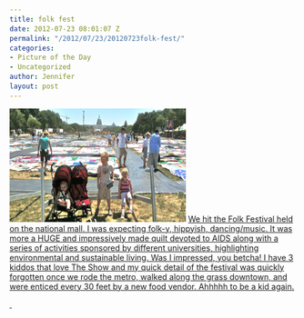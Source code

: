 ```yaml
---
title: folk fest
date: 2012-07-23 08:01:07 Z
permalink: "/2012/07/23/20120723folk-fest/"
categories:
- Picture of the Day
- Uncategorized
author: Jennifer
layout: post
---
```


[<img title="IMG_1555" height="200" alt="" width="310" class="alignnone size-thumbnail wp-image-1679" src="/assets/images/folk-fest/1343032448000-missing.jpg" />](http://www.flickr.com/photos/jenniferandJennifers_photos/sets/72157630714951490/) [We hit the Folk Festival held on the national mall. I was expecting folk-y, hippyish, dancing/music. It was more a HUGE and impressively made quilt devoted to AIDS along with a series of activities sponsored by different universities, highlighting environmental and sustainable living. Was I impressed, you betcha! I have 3 kiddos that love The Show and my quick detail of the festival was quickly forgotten once we rode the metro, walked along the grass downtown, and were enticed every 30 feet by a new food vendor. Ahhhhh to be a kid again.](http://www.flickr.com/photos/jenniferandJennifers_photos/sets/72157630714951490/)

[ ](http://www.flickr.com/photos/jenniferandJennifers_photos/sets/72157630714951490/)
